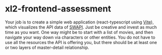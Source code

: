 # xl2-frontend-assessment

Your job is to create a simple web application (react-typescript using <a href="https://vitejs.dev/">Vite</a>), which visualizes the API data of <a href="https://swapi.dev/"> SWAPI</a>. Just be creative and invest as much time as you want. One way might be to start with a list of movies, and then navigate your way down via characters or other entities. You do not have to use all the resources the API is offering you, but there should be at least one or two layers of master-detail relationship.
